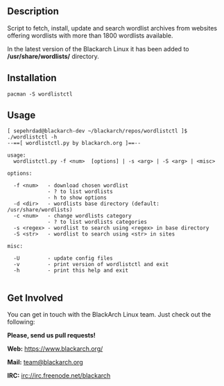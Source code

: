 ## Description

Script to fetch, install, update and search wordlist archives from websites
offering wordlists with more than 1800 wordlists available.

In the latest version of the Blackarch Linux it has been added to
**/usr/share/wordlists/** directory.

## Installation

`pacman -S wordlistctl`

## Usage

```
[ sepehrdad@blackarch-dev ~/blackarch/repos/wordlistctl ]$ ./wordlistctl -h
--==[ wordlistctl.py by blackarch.org ]==--

usage:
  wordlistctl.py -f <num>  [options] | -s <arg> | -S <arg> | <misc>

options:

  -f <num>   - download chosen wordlist
             - ? to list wordlists
             - h to show options
  -d <dir>   - wordlists base directory (default: /usr/share/wordlists)
  -c <num>   - change wordlists category
             - ? to list wordlists categories
  -s <regex> - wordlist to search using <regex> in base directory
  -S <str>   - wordlist to search using <str> in sites

misc:

  -U         - update config files
  -v         - print version of wordlistctl and exit
  -h         - print this help and exit


```

## Get Involved

You can get in touch with the BlackArch Linux team. Just check out the following:

**Please, send us pull requests!**

**Web:** https://www.blackarch.org/

**Mail:** team@blackarch.org

**IRC:** [irc://irc.freenode.net/blackarch](irc://irc.freenode.net/blackarch)
